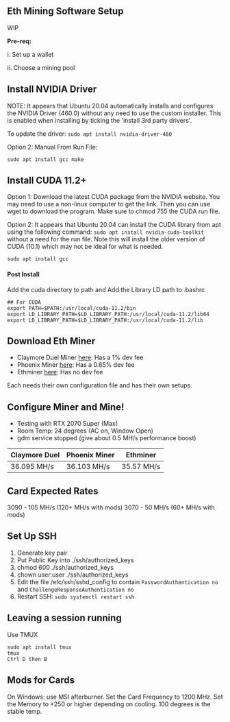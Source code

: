 ## Eth Mining Software Setup

WIP

**Pre-req:**

i.  Set up a wallet

ii.  Choose a mining pool


## Install NVIDIA Driver

NOTE:  It appears that Ubuntu 20.04 automatically installs and configures the NVIDIA Driver (460.0) without any need to use the custom installer.  This is enabled when installing by ticking the 'install 3rd party drivers'.

To update the driver:  `sudo apt install nvidia-driver-460`

Option 2: Manual From Run File:

```
sudo apt install gcc make
```


## Install CUDA 11.2+

Option 1: Download the latest CUDA package from the NVIDIA website.  You may need to use a non-linux computer to get the link.  Then you can use wget to download the program.  Make sure to chmod 755 the CUDA run file.

Option 2:  It appears that Ubuntu 20.04 can install the CUDA library from apt using the following command:  `sudo apt install nvidia-cuda-toolkit` without a need for the run file.  Note this will install the older version of CUDA (10.1) which may not be ideal for what is needed.

```
sudo apt install gcc
```

#### Post Install

Add the cuda directory to path and Add the Library LD path to .bashrc

```
## For CUDA
export PATH=$PATH:/usr/local/cuda-11.2/bin
export LD_LIBRARY_PATH=$LD_LIBRARY_PATH:/usr/local/cuda-11.2/lib64
export LD_LIBRARY_PATH=$LD_LIBRARY_PATH:/usr/local/cuda-11.2/lib
```


## Download Eth Miner

* Claymore Duel Miner [here](https://github.com/Claymore-Dual/Claymore-Dual-Miner):  Has a 1% dev fee
* Phoenix Miner [here](https://phoenixminer.org/):  Has a 0.65% dev fee
* Ethminer [here](https://github.com/ethereum-mining/ethminer):  Has no dev fee

Each needs their own configuration file and has their own setups.


## Configure Miner and Mine!

- Testing with RTX 2070 Super (Max)
- Room Temp:  24 degrees (AC on, Window Open)
- gdm service stopped (give about 0.5 MH/s performance boost)

| Claymore Duel | Phoenix Miner | Ethminer |
|--|--|--|
| 36.095 MH/s | 36.103 MH/s | 35.57 MH/s |

## Card Expected Rates

3090 - 105 MH/s (120+ MH/s with mods)
3070 - 50 MH/s (60+ MH/s with mods)


## Set Up SSH

1.  Generate key pair
2.  Put Public Key into ./ssh/authorized_keys
3.  chmod 600 ./ssh/authorized_keys
4.  chown user:user ./ssh/authorized_keys
5.  Edit the file /etc/ssh/sshd_config to contain `PasswordAuthentication no` and `ChallengeResponseAuthentication no`
6.  Restart SSH:  `sudo systemctl restart ssh`


## Leaving a session running

Use TMUX
```
sudo apt install tmux
tmux
Ctrl D then B
```

## Mods for Cards

On Windows:  use MSI afterburner.  Set the Card Frequency to 1200 MHz.  Set the Memory to +250 or higher depending on cooling.  100 degrees is the stable temp.
